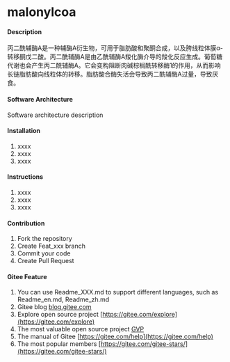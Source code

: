 # malonylcoa

#### Description
丙二酰辅酶A是一种辅酶A衍生物，可用于脂肪酸和聚酮合成，以及胯线粒体膜α-转移酮戊二酸。丙二酰辅酶A是由乙酰辅酶A羧化酶介导的羧化反应生成。葡萄糖代谢也会产生丙二酰辅酶A。它会变构阻断肉碱棕榈酰转移酶1的作用，从而影响长链脂肪酸向线粒体的转移。脂肪酸合酶失活会导致丙二酰辅酶A过量，导致厌食。

#### Software Architecture
Software architecture description

#### Installation

1.  xxxx
2.  xxxx
3.  xxxx

#### Instructions

1.  xxxx
2.  xxxx
3.  xxxx

#### Contribution

1.  Fork the repository
2.  Create Feat_xxx branch
3.  Commit your code
4.  Create Pull Request


#### Gitee Feature

1.  You can use Readme\_XXX.md to support different languages, such as Readme\_en.md, Readme\_zh.md
2.  Gitee blog [blog.gitee.com](https://blog.gitee.com)
3.  Explore open source project [https://gitee.com/explore](https://gitee.com/explore)
4.  The most valuable open source project [GVP](https://gitee.com/gvp)
5.  The manual of Gitee [https://gitee.com/help](https://gitee.com/help)
6.  The most popular members  [https://gitee.com/gitee-stars/](https://gitee.com/gitee-stars/)
